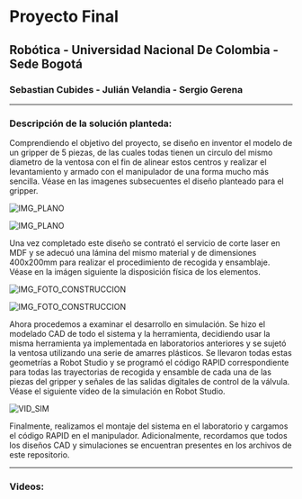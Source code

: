 # Proyecto Final
## Robótica - Universidad Nacional De Colombia - Sede Bogotá
### Sebastian Cubides - Julián Velandia - Sergio Gerena
***
### Descripción de la solución planteda:

Comprendiendo el objetivo del proyecto, se diseño en inventor el modelo de un gripper de 5 piezas, de las cuales todas tienen un circulo del mismo diametro de la ventosa con el fin de alinear estos centros y realizar el levantamiento y armado con el manipulador de una forma mucho más sencilla. Véase en las imagenes subsecuentes el diseño planteado para el gripper.

![IMG_PLANO](IMG/PLANO.png)

![IMG_PLANO](IMG/PLANO.png)

Una vez completado este diseño se contrató el servicio de corte laser en MDF y se adecuó una lámina del mismo material y de dimensiones 400x200mm para realizar el procedimiento de recogida y ensamblaje. Véase en la imágen siguiente la disposición física de los elementos.

![IMG_FOTO_CONSTRUCCION](IMG/FOTO_CONSTRUCCION.png)

![IMG_FOTO_CONSTRUCCION](IMG/FOTO_CONSTRUCCION.png)

Ahora procedemos a examinar el desarrollo en simulación. Se hizo el modelado CAD de todo el sistema y la herramienta, decidiendo usar la misma herramienta ya implementada en laboratorios anteriores y se sujetó la ventosa utilizando una serie de amarres plásticos. Se llevaron todas estas geometrías a Robot Studio y se programó el código RAPID correspondiente para todas las trayectorias de recogida y ensamble de cada una de las piezas del gripper y señales de las salidas digitales de control de la válvula. Véase el siguiente vídeo de la simulación en Robot Studio.

![VID_SIM](IMG/VIDEO_SIMULACION.png)

Finalmente, realizamos el montaje del sistema en el laboratorio y cargamos el código RAPID en el manipulador.
Adicionalmente, recordamos que todos los diseños CAD y simulaciones se encuentran presentes en los archivos de este repositorio.

***

### Videos:

